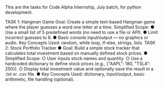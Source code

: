This are the tasks for Code Alpha Internship, July batch, for python development.

TASK 1: Hangman Game 
Goal: Create a simple text-based Hangman game where the player guesses a word one letter at a time. 
Simplified Scope: 
● Use a small list of 5 predefined words (no need to use a file or API). 
● Limit incorrect guesses to 6. 
● Basic console input/output — no graphics or audio. 
Key Concepts Used: random, while loop, if-else, strings, lists.
TASK 2: Stock Portfolio Tracker 
● Goal: Build a simple stock tracker that calculates total investment based on manually defined stock 
prices. 
● Simplified Scope: 
○ User inputs stock names and quantity. 
○ Use a hardcoded dictionary to define stock prices (e.g., {"AAPL": 180, "TSLA": 250}). 
○ Display total investment value and optionally save the result in a .txt or .csv file. 
● Key Concepts Used: dictionary, input/output, basic arithmetic, file handling 
(optional). 
